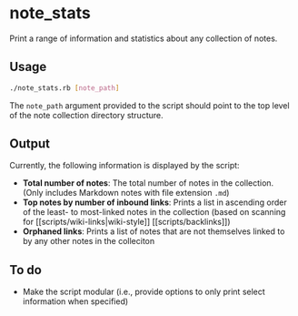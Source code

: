 # note_stats

Print a range of information and statistics about any collection of notes.

## Usage

```bash
./note_stats.rb [note_path]
```

The `note_path` argument provided to the script should point to the top level of the note collection directory structure.

## Output

Currently, the following information is displayed by the script:

* **Total number of notes**: The total number of notes in the collection. (Only includes Markdown notes with file extension `.md`)
* **Top notes by number of inbound links**: Prints a list in ascending order of the least- to most-linked notes in the collection (based on scanning for [[scripts/wiki-links|wiki-style]] [[scripts/backlinks]])
* **Orphaned links**: Prints a list of notes that are not themselves linked to by any other notes in the colleciton

## To do

* Make the script modular (i.e., provide options to only print select information when specified)
